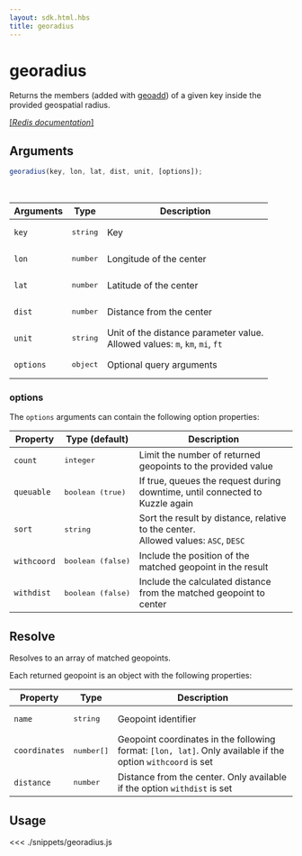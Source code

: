 ```yaml
---
layout: sdk.html.hbs
title: georadius
---
```


# georadius

Returns the members (added with [geoadd](/sdk/js/6/controllers/ms/geoadd)) of a given key inside the provided geospatial radius.

[[_Redis documentation_]](https://redis.io/commands/georadius)

## Arguments

```js
georadius(key, lon, lat, dist, unit, [options]);
```

<br/>

| Arguments | Type              | Description                                                                     |
| --------- | ----------------- | ------------------------------------------------------------------------------- |
| `key`     | <pre>string</pre> | Key                                                                             |
| `lon`     | <pre>number</pre> | Longitude of the center                                                         |
| `lat`     | <pre>number</pre> | Latitude of the center                                                          |
| `dist`    | <pre>number</pre> | Distance from the center                                                        |
| `unit`    | <pre>string</pre> | Unit of the distance parameter value.<br/>Allowed values: `m`, `km`, `mi`, `ft` |
| `options` | <pre>object</pre> | Optional query arguments                                                        |

### options

The `options` arguments can contain the following option properties:

| Property    | Type (default)             | Description                                                                            |
| ----------- | -------------------------- | -------------------------------------------------------------------------------------- |
| `count`     | <pre>integer</pre>         | Limit the number of returned geopoints to the provided value                           |
| `queuable`  | <pre>boolean (true)</pre>  | If true, queues the request during downtime, until connected to Kuzzle again           |
| `sort`      | <pre>string</pre>          | Sort the result by distance, relative to the center.<br/>Allowed values: `ASC`, `DESC` |
| `withcoord` | <pre>boolean (false)</pre> | Include the position of the matched geopoint in the result                             |
| `withdist`  | <pre>boolean (false)</pre> | Include the calculated distance from the matched geopoint to center                    |

## Resolve

Resolves to an array of matched geopoints.

Each returned geopoint is an object with the following properties:

| Property      | Type                | Description                                                                                                 |
| ------------- | ------------------- | ----------------------------------------------------------------------------------------------------------- |
| `name`        | <pre>string</pre>   | Geopoint identifier                                                                                         |
| `coordinates` | <pre>number[]</pre> | Geopoint coordinates in the following format: `[lon, lat]`. Only available if the option `withcoord` is set |
| `distance`    | <pre>number</pre>   | Distance from the center. Only available if the option `withdist` is set                                    |

## Usage

<<< ./snippets/georadius.js
